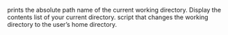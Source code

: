  prints the absolute path name of the current working directory.
Display the contents list of your current directory.
 script that changes the working directory to the user’s home directory.
